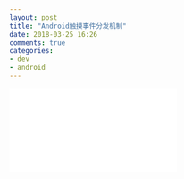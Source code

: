 ```yaml
---
layout: post
title: "Android触摸事件分发机制"
date: 2018-03-25 16:26
comments: true
categories: 
- dev
- android
---
```


<iframe src="//player.bilibili.com/player.html?aid=24566744&cid=41274515&page=1" scrolling="no" border="0" frameborder="no" framespacing="0" allowfullscreen="true"> </iframe>

